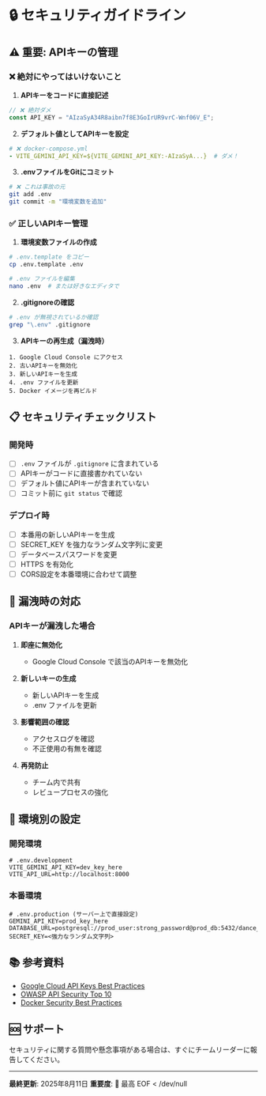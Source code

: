 # 🔒 セキュリティガイドライン

## ⚠️ 重要: APIキーの管理

### ❌ 絶対にやってはいけないこと

1. **APIキーをコードに直接記述**
```javascript
// ❌ 絶対ダメ
const API_KEY = "AIzaSyA34R8aibn7f8E3GoIrUR9vrC-Wnf06V_E";
```

2. **デフォルト値としてAPIキーを設定**
```yaml
# ❌ docker-compose.yml
- VITE_GEMINI_API_KEY=${VITE_GEMINI_API_KEY:-AIzaSyA...}  # ダメ！
```

3. **.envファイルをGitにコミット**
```bash
# ❌ これは事故の元
git add .env
git commit -m "環境変数を追加"
```

### ✅ 正しいAPIキー管理

1. **環境変数ファイルの作成**
```bash
# .env.template をコピー
cp .env.template .env

# .env ファイルを編集
nano .env  # または好きなエディタで
```

2. **.gitignoreの確認**
```bash
# .env が無視されているか確認
grep "\.env" .gitignore
```

3. **APIキーの再生成（漏洩時）**
```
1. Google Cloud Console にアクセス
2. 古いAPIキーを無効化
3. 新しいAPIキーを生成
4. .env ファイルを更新
5. Docker イメージを再ビルド
```

## 📋 セキュリティチェックリスト

### 開発時
- [ ] `.env` ファイルが `.gitignore` に含まれている
- [ ] APIキーがコードに直接書かれていない
- [ ] デフォルト値にAPIキーが含まれていない
- [ ] コミット前に `git status` で確認

### デプロイ時
- [ ] 本番用の新しいAPIキーを生成
- [ ] SECRET_KEY を強力なランダム文字列に変更
- [ ] データベースパスワードを変更
- [ ] HTTPS を有効化
- [ ] CORS設定を本番環境に合わせて調整

## 🚨 漏洩時の対応

### APIキーが漏洩した場合

1. **即座に無効化**
   - Google Cloud Console で該当のAPIキーを無効化

2. **新しいキーの生成**
   - 新しいAPIキーを生成
   - .env ファイルを更新

3. **影響範囲の確認**
   - アクセスログを確認
   - 不正使用の有無を確認

4. **再発防止**
   - チーム内で共有
   - レビュープロセスの強化

## 🔐 環境別の設定

### 開発環境
```env
# .env.development
VITE_GEMINI_API_KEY=dev_key_here
VITE_API_URL=http://localhost:8000
```

### 本番環境
```env
# .env.production (サーバー上で直接設定)
GEMINI_API_KEY=prod_key_here
DATABASE_URL=postgresql://prod_user:strong_password@prod_db:5432/dance_analyzer
SECRET_KEY=<強力なランダム文字列>
```

## 📚 参考資料

- [Google Cloud API Keys Best Practices](https://cloud.google.com/docs/authentication/api-keys)
- [OWASP API Security Top 10](https://owasp.org/www-project-api-security/)
- [Docker Security Best Practices](https://docs.docker.com/develop/security-best-practices/)

## 🆘 サポート

セキュリティに関する質問や懸念事項がある場合は、すぐにチームリーダーに報告してください。

---

**最終更新**: 2025年8月11日
**重要度**: 🔴 最高
EOF < /dev/null